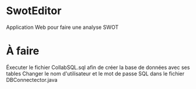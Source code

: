 # SwotEditor
Application Web pour faire une analyse SWOT

# À faire
Éxecuter le fichier CollabSQL.sql afin de créer la base de données avec ses tables
Changer le nom d'utilisateur et le mot de passe SQL dans le fichier DBConnectector.java
